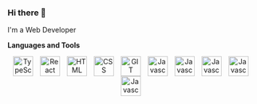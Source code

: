 ### Hi there 👋

I'm a Web Developer

**Languages and Tools**

<p align="center">
  <img align="center" alt="TypeScript" width="40px" style="padding-right:10px;" src="https://cdn.jsdelivr.net/gh/devicons/devicon/icons/typescript/typescript-plain.svg" />
  <img align="center" alt="React" width="40px" style="padding-right:10px;" src="https://cdn.jsdelivr.net/gh/devicons/devicon/icons/react/react-original.svg" />
  <img align="center" alt="HTML" width="40px" style="padding-right:10px;" src="https://cdn.jsdelivr.net/gh/devicons/devicon/icons/html5/html5-plain.svg" />
  <img align="center" alt="CSS" width="40px" style="padding-right:10px;" src="https://cdn.jsdelivr.net/gh/devicons/devicon/icons/css3/css3-plain.svg" />
  <img align="center" alt="GIT" width="40px" style="padding-right:10px;" src="https://cdn.jsdelivr.net/gh/devicons/devicon/icons/git/git-original.svg" />
  <img align="center" alt="Javascript" width="40px" style="padding-right:10px;" src="https://cdn.jsdelivr.net/gh/devicons/devicon/icons/javascript/javascript-plain.svg" />
   <img align="center" alt="Javascript" width="40px" style="padding-right:10px;" src="https://github.com/surface74/surface74/assets/52540855/42348453-8254-4abd-969e-576b28b16d1e" />
   <img align="center" alt="Javascript" width="40px" style="padding-right:10px;" src="https://github.com/surface74/surface74/assets/52540855/1dae1981-ce63-4eaf-a0f2-635de6fb87d2" />
<img align="center" alt="Javascript" width="40px" style="padding-right:10px;" src="https://github.com/surface74/surface74/assets/52540855/3f27201d-f3eb-47d2-93a0-309239a0d727" />
   <img align="center" alt="Javascript" width="40px" style="padding-right:10px;" src="https://github.com/surface74/surface74/assets/52540855/130036c4-ff30-471a-888c-a453dbf9c053" />
  <br />
  <br />
</p>

<!-- <p align="center">
  <a href="https://www.codewars.com/users/likezninjaz" target="_blank">
    <img alt="Dark Badge (large)" class="hidden dark:block" src="https://www.codewars.com/users/MakaevaElena/badges/small">
  </a>
</p> -->
